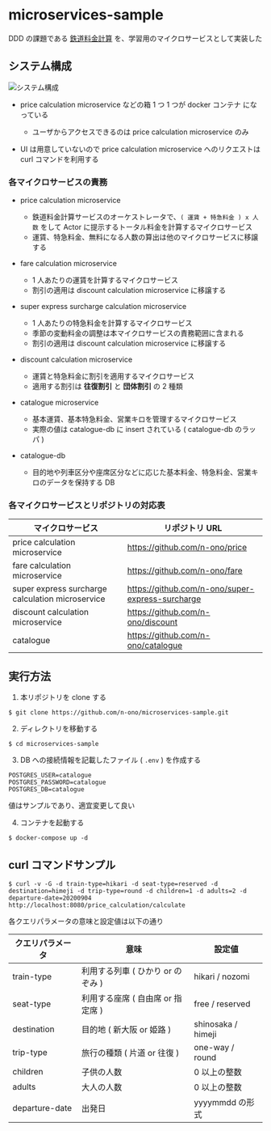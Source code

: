 # microservices-sample

DDD の課題である [鉄道料金計算](https://github.com/masuda220/jr-pricing) を、学習用のマイクロサービスとして実装した

## システム構成

![システム構成](https://user-images.githubusercontent.com/58995947/99874810-e3af5080-2c2d-11eb-8735-328afbda7976.png)

- price calculation microservice などの箱 1 つ 1 つが docker コンテナ になっている

  - ユーザからアクセスできるのは price calculation microservice のみ

- UI は用意していないので price calculation microservice へのリクエストは curl コマンドを利用する

### 各マイクロサービスの責務

- price calculation microservice

  - 鉄道料金計算サービスのオーケストレータで、`( 運賃 + 特急料金 ) x 人数` をして Actor に提示するトータル料金を計算するマイクロサービス
  - 運賃、特急料金、無料になる人数の算出は他のマイクロサービスに移譲する

- fare calculation microservice

  - 1 人あたりの運賃を計算するマイクロサービス
  - 割引の適用は discount calculation microservice に移譲する

- super express surcharge calculation microservice

  - 1 人あたりの特急料金を計算するマイクロサービス
  - 季節の変動料金の調整は本マイクロサービスの責務範囲に含まれる
  - 割引の適用は discount calculation microservice に移譲する

- discount calculation microservice

  - 運賃と特急料金に割引を適用するマイクロサービス
  - 適用する割引は **往復割引** と **団体割引** の 2 種類

- catalogue microservice

  - 基本運賃、基本特急料金、営業キロを管理するマイクロサービス
  - 実際の値は catalogue-db に insert されている ( catalogue-db のラッパ )

- catalogue-db

  - 目的地や列車区分や座席区分などに応じた基本料金、特急料金、営業キロのデータを保持する DB

### 各マイクロサービスとリポジトリの対応表

| マイクロサービス | リポジトリ URL |
| -- | -- |
| price calculation microservice | https://github.com/n-ono/price |
| fare calculation microservice | https://github.com/n-ono/fare |
| super express surcharge calculation microservice | https://github.com/n-ono/super-express-surcharge |
| discount calculation microservice | https://github.com/n-ono/discount |
| catalogue | https://github.com/n-ono/catalogue |

## 実行方法

1. 本リポジトリを clone する

```
$ git clone https://github.com/n-ono/microservices-sample.git
```

2. ディレクトリを移動する

```
$ cd microservices-sample
```

3. DB への接続情報を記載したファイル ( `.env` ) を作成する

```
POSTGRES_USER=catalogue
POSTGRES_PASSWORD=catalogue
POSTGRES_DB=catalogue
```

値はサンプルであり、適宜変更して良い

4. コンテナを起動する

```
$ docker-compose up -d
```

## curl コマンドサンプル

```
$ curl -v -G -d train-type=hikari -d seat-type=reserved -d destination=himeji -d trip-type=round -d children=1 -d adults=2 -d departure-date=20200904 http://localhost:8080/price_calculation/calculate
```

各クエリパラメータの意味と設定値は以下の通り

| クエリパラメータ | 意味 | 設定値 |
| -- | -- | -- |
| train-type | 利用する列車 ( ひかり or のぞみ ) | hikari / nozomi |
| seat-type | 利用する座席 ( 自由席 or 指定席 ) | free / reserved |
| destination | 目的地 ( 新大阪 or 姫路 ) | shinosaka / himeji |
| trip-type | 旅行の種類 ( 片道 or 往復 ) | one-way / round |
| children | 子供の人数 | 0 以上の整数 |
| adults | 大人の人数 | 0 以上の整数 |
| departure-date | 出発日 | yyyymmdd の形式 |



